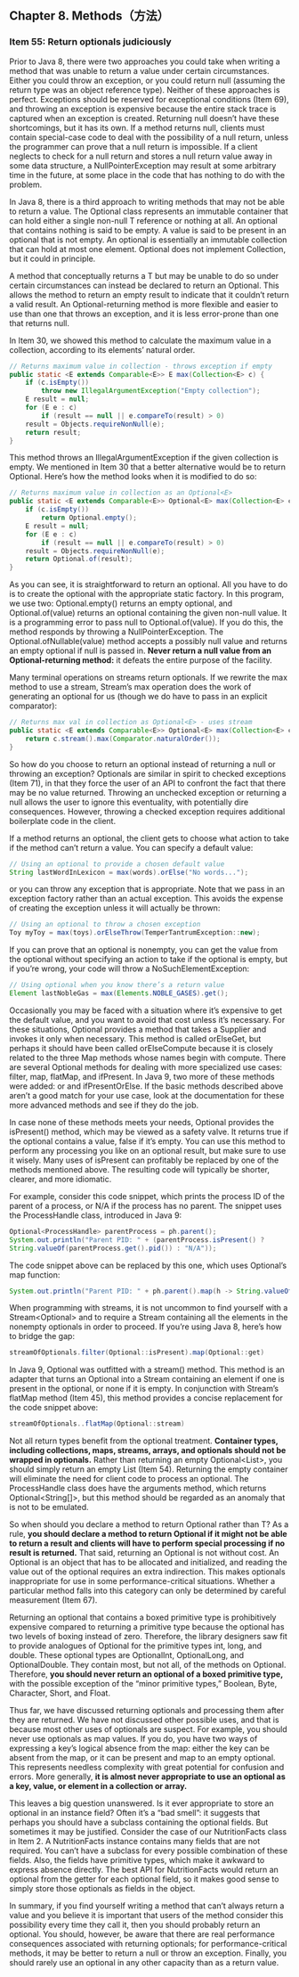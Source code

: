 ## Chapter 8. Methods（方法）

### Item 55: Return optionals judiciously

Prior to Java 8, there were two approaches you could take when writing a method that was unable to return a value under certain circumstances. Either you could throw an exception, or you could return null (assuming the return type was an object reference type). Neither of these approaches is perfect. Exceptions should be reserved for exceptional conditions (Item 69), and throwing an exception is expensive because the entire stack trace is captured when an exception is created. Returning null doesn’t have these shortcomings, but it has its own. If a method returns null, clients must contain special-case code to deal with the possibility of a null return, unless the programmer can prove that a null return is impossible. If a client neglects to check for a null return and stores a null return value away in some data structure, a NullPointerException may result at some arbitrary time in the future, at some place in the code that has nothing to do with the problem.

In Java 8, there is a third approach to writing methods that may not be able to return a value. The Optional<T> class represents an immutable container that can hold either a single non-null T reference or nothing at all. An optional that contains nothing is said to be empty. A value is said to be present in an optional that is not empty. An optional is essentially an immutable collection that can hold at most one element. Optional<T> does not implement Collection<T>, but it could in principle.

A method that conceptually returns a T but may be unable to do so under certain circumstances can instead be declared to return an Optional<T>. This allows the method to return an empty result to indicate that it couldn’t return a valid result. An Optional-returning method is more flexible and easier to use than one that throws an exception, and it is less error-prone than one that returns null.

In Item 30, we showed this method to calculate the maximum value in a collection, according to its elements’ natural order.

```java
// Returns maximum value in collection - throws exception if empty
public static <E extends Comparable<E>> E max(Collection<E> c) {
    if (c.isEmpty())
        throw new IllegalArgumentException("Empty collection");
    E result = null;
    for (E e : c)
        if (result == null || e.compareTo(result) > 0)
    result = Objects.requireNonNull(e);
    return result;
}
```

This method throws an IllegalArgumentException if the given collection is empty. We mentioned in Item 30 that a better alternative would be to return Optional<E>. Here’s how the method looks when it is modified to do so:

```java
// Returns maximum value in collection as an Optional<E>
public static <E extends Comparable<E>> Optional<E> max(Collection<E> c) {
    if (c.isEmpty())
        return Optional.empty();
    E result = null;
    for (E e : c)
        if (result == null || e.compareTo(result) > 0)
    result = Objects.requireNonNull(e);
    return Optional.of(result);
}
```

As you can see, it is straightforward to return an optional. All you have to do is to create the optional with the appropriate static factory. In this program, we use two: Optional.empty() returns an empty optional, and Optional.of(value) returns an optional containing the given non-null value. It is a programming error to pass null to Optional.of(value). If you do this, the method responds by throwing a NullPointerException. The Optional.ofNullable(value) method accepts a possibly null value and returns an empty optional if null is passed in. **Never return a null value from an Optional-returning method:** it defeats the entire purpose of the facility.

Many terminal operations on streams return optionals. If we rewrite the max method to use a stream, Stream’s max operation does the work of generating an optional for us (though we do have to pass in an explicit comparator):

```java
// Returns max val in collection as Optional<E> - uses stream
public static <E extends Comparable<E>> Optional<E> max(Collection<E> c) {
    return c.stream().max(Comparator.naturalOrder());
}
```

So how do you choose to return an optional instead of returning a null or throwing an exception? Optionals are similar in spirit to checked exceptions (Item 71), in that they force the user of an API to confront the fact that there may be no value returned. Throwing an unchecked exception or returning a null allows the user to ignore this eventuality, with potentially dire consequences. However, throwing a checked exception requires additional boilerplate code in the client.

If a method returns an optional, the client gets to choose what action to take if the method can’t return a value. You can specify a default value:

```java
// Using an optional to provide a chosen default value
String lastWordInLexicon = max(words).orElse("No words...");
```

or you can throw any exception that is appropriate. Note that we pass in an exception factory rather than an actual exception. This avoids the expense of creating the exception unless it will actually be thrown:

```java
// Using an optional to throw a chosen exception
Toy myToy = max(toys).orElseThrow(TemperTantrumException::new);
```

If you can prove that an optional is nonempty, you can get the value from the optional without specifying an action to take if the optional is empty, but if you’re wrong, your code will throw a NoSuchElementException:

```java
// Using optional when you know there’s a return value
Element lastNobleGas = max(Elements.NOBLE_GASES).get();
```

Occasionally you may be faced with a situation where it’s expensive to get the default value, and you want to avoid that cost unless it’s necessary. For these situations, Optional provides a method that takes a Supplier<T> and invokes it only when necessary. This method is called orElseGet, but perhaps it should have been called orElseCompute because it is closely related to the three Map methods whose names begin with compute. There are several Optional methods for dealing with more specialized use cases: filter, map, flatMap, and ifPresent. In Java 9, two more of these methods were added: or and ifPresentOrElse. If the basic methods described above aren’t a good match for your use case, look at the documentation for these more advanced methods and see if they do the job.

In case none of these methods meets your needs, Optional provides the isPresent() method, which may be viewed as a safety valve. It returns true if the optional contains a value, false if it’s empty. You can use this method to perform any processing you like on an optional result, but make sure to use it wisely. Many uses of isPresent can profitably be replaced by one of the methods mentioned above. The resulting code will typically be shorter, clearer, and more idiomatic.

For example, consider this code snippet, which prints the process ID of the parent of a process, or N/A if the process has no parent. The snippet uses the ProcessHandle class, introduced in Java 9:

```java
Optional<ProcessHandle> parentProcess = ph.parent();
System.out.println("Parent PID: " + (parentProcess.isPresent() ?
String.valueOf(parentProcess.get().pid()) : "N/A"));
```

The code snippet above can be replaced by this one, which uses Optional’s map function:

```java
System.out.println("Parent PID: " + ph.parent().map(h -> String.valueOf(h.pid())).orElse("N/A"));
```

When programming with streams, it is not uncommon to find yourself with a Stream<Optional<T>> and to require a Stream<T> containing all the elements in the nonempty optionals in order to proceed. If you’re using Java 8, here’s how to bridge the gap:

```java
streamOfOptionals.filter(Optional::isPresent).map(Optional::get)
```

In Java 9, Optional was outfitted with a stream() method. This method is an adapter that turns an Optional into a Stream containing an element if one is present in the optional, or none if it is empty. In conjunction with Stream’s flatMap method (Item 45), this method provides a concise replacement for the code snippet above:

```java
streamOfOptionals..flatMap(Optional::stream)
```

Not all return types benefit from the optional treatment. **Container types, including collections, maps, streams, arrays, and optionals should not be wrapped in optionals.** Rather than returning an empty Optional<List<T>>, you should simply return an empty List<T> (Item 54). Returning the empty container will eliminate the need for client code to process an optional. The ProcessHandle class does have the arguments method, which returns Optional<String[]>, but this method should be regarded as an anomaly that is not to be emulated.

So when should you declare a method to return Optional<T> rather than T? As a rule, **you should declare a method to return Optional<T> if it might not be able to return a result and clients will have to perform special processing if no result is returned.** That said, returning an Optional<T> is not without cost. An Optional is an object that has to be allocated and initialized, and reading the value out of the optional requires an extra indirection. This makes optionals inappropriate for use in some performance-critical situations. Whether a particular method falls into this category can only be determined by careful measurement (Item 67).

Returning an optional that contains a boxed primitive type is prohibitively expensive compared to returning a primitive type because the optional has two levels of boxing instead of zero. Therefore, the library designers saw fit to provide analogues of Optional<T> for the primitive types int, long, and double. These optional types are OptionalInt, OptionalLong, and OptionalDouble. They contain most, but not all, of the methods on Optional<T>. Therefore, **you should never return an optional of a boxed primitive type,** with the possible exception of the “minor primitive types,” Boolean, Byte, Character, Short, and Float.

Thus far, we have discussed returning optionals and processing them after they are returned. We have not discussed other possible uses, and that is because most other uses of optionals are suspect. For example, you should never use optionals as map values. If you do, you have two ways of expressing a key’s logical absence from the map: either the key can be absent from the map, or it can be present and map to an empty optional. This represents needless complexity with great potential for confusion and errors. More generally, **it is almost never appropriate to use an optional as a key, value, or element in a collection or array.** 

This leaves a big question unanswered. Is it ever appropriate to store an optional in an instance field? Often it’s a “bad smell”: it suggests that perhaps you should have a subclass containing the optional fields. But sometimes it may be justified. Consider the case of our NutritionFacts class in Item 2. A NutritionFacts instance contains many fields that are not required. You can’t have a subclass for every possible combination of these fields. Also, the fields have primitive types, which make it awkward to express absence directly. The best API for NutritionFacts would return an optional from the getter for each optional field, so it makes good sense to simply store those optionals as fields in the object.

In summary, if you find yourself writing a method that can’t always return a value and you believe it is important that users of the method consider this possibility every time they call it, then you should probably return an optional. You should, however, be aware that there are real performance consequences associated with returning optionals; for performance-critical methods, it may be better to return a null or throw an exception. Finally, you should rarely use an optional in any other capacity than as a return value.
